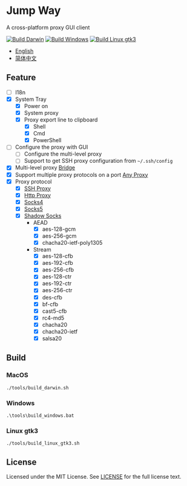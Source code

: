 # Jump Way

A cross-platform proxy GUI client

[![Build Darwin](https://github.com/wzshiming/jumpway/actions/workflows/build_darwin.yml/badge.svg)](https://github.com/wzshiming/jumpway/actions/workflows/build_darwin.yml)
[![Build Windows](https://github.com/wzshiming/jumpway/actions/workflows/build_windows.yml/badge.svg)](https://github.com/wzshiming/jumpway/actions/workflows/build_windows.yml)
[![Build Linux gtk3](https://github.com/wzshiming/jumpway/actions/workflows/build_linux_gtk3.yaml/badge.svg)](https://github.com/wzshiming/jumpway/actions/workflows/build_linux_gtk3.yaml)

- [English](https://github.com/wzshiming/jumpway/blob/master/README.md)
- [简体中文](https://github.com/wzshiming/jumpway/blob/master/README_cn.md)

## Feature

- [ ] I18n
- [x] System Tray
    - [x] Power on
    - [x] System proxy
    - [x] Proxy export line to clipboard
        - [x] Shell
        - [x] Cmd
        - [x] PowerShell
- [ ] Configure the proxy with GUI
    - [ ] Configure the multi-level proxy
    - [ ] Support to get SSH proxy configuration from `~/.ssh/config`
- [x] Multi-level proxy [Bridge](https://github.com/wzshiming/bridge)
- [x] Support multiple proxy protocols on a port [Any Proxy](https://github.com/wzshiming/anyproxy)
- [x] Proxy protocol
    - [x] [SSH Proxy](https://github.com/wzshiming/sshproxy)
    - [x] [Http Proxy](https://github.com/wzshiming/httpproxy)
    - [x] [Socks4](https://github.com/wzshiming/socks4)
    - [x] [Socks5](https://github.com/wzshiming/socks5)
    - [x] [Shadow Socks](https://github.com/wzshiming/shadowsocks)
        - AEAD
            - [x] aes-128-gcm
            - [x] aes-256-gcm
            - [x] chacha20-ietf-poly1305
        - Stream
            - [x] aes-128-cfb
            - [x] aes-192-cfb
            - [x] aes-256-cfb
            - [x] aes-128-ctr
            - [x] aes-192-ctr
            - [x] aes-256-ctr
            - [x] des-cfb
            - [x] bf-cfb
            - [x] cast5-cfb
            - [x] rc4-md5
            - [x] chacha20
            - [x] chacha20-ietf
            - [x] salsa20

## Build

### MacOS

`./tools/build_darwin.sh`

### Windows

`.\tools\build_windows.bat`

### Linux gtk3

`./tools/build_linux_gtk3.sh`

## License

Licensed under the MIT License. See [LICENSE](https://github.com/wzshiming/jumpway/blob/master/LICENSE) for the full license text.
